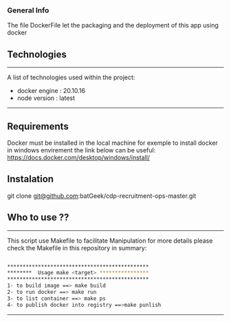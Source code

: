 ### General Info
The file DockerFile let the packaging and the deployment of this app using docker

## Technologies
***
A list of technologies used within the project:
* docker engine : 20.10.16
* node version  : latest
***

## Requirements 
Docker must be installed in the local machine 
for exemple to install docker in windows envirement the link below can be useful:
https://docs.docker.com/desktop/windows/install/

## Instalation
git clone git@github.com:batGeek/cdp-recruitment-ops-master.git

## Who to use ??
***
This script use Makefile to facilitate Manipulation for more details please check the Makefile in this repository
 in summary:

```bash

**********************************************
********  Usage make <target> ****************
**********************************************
1- to build image ==> make build
2- to run docker ==> make run 
3- to list container ==> make ps
4- to publish docker into registry ==>make punlish
```
***